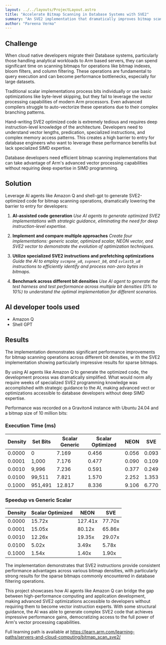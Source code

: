 ```yaml
---
layout: ../../layouts/ProjectLayout.astro
title: "Accelerate Bitmap Scanning in Database Systems with SVE2"
summary: "An SVE2 implementation that dramatically improves bitmap scanning performance for database operations on Arm servers"
author: "Pareena Verma"
---
```


## Challenge

When cloud native developers migrate their Database systems, particularly those handling analytical workloads to Arm based servers, they can spend significant time on scanning bitmaps for operations like bitmap indexes, bloom filters, and column filtering. These operations are fundamental to query execution and can become performance bottlenecks, especially for large datasets.

Traditional scalar implementations process bits individually or use basic optimizations like byte-level skipping, but they fail to leverage the vector processing capabilities of modern Arm processors. Even advanced compilers struggle to auto-vectorize these operations due to their complex branching patterns.

Hand-writing SVE2 optimized code is extremely tedious and requires deep instruction-level knowledge of the architecture. Developers need to understand vector lengths, predication, specialized instructions, and complex memory access patterns. This creates a high barrier to entry for database engineers who want to leverage these performance benefits but lack specialized SIMD expertise.

Database developers need efficient bitmap scanning implementations that can take advantage of Arm's advanced vector processing capabilities without requiring deep expertise in SIMD programming.

## Solution

Leverage AI agents like Amazon Q and shell-gpt to generate SVE2-optimized code for bitmap scanning operations, dramatically lowering the barrier to entry for developers:

1. **AI-assisted code generation**
   *Use AI agents to generate optimized SVE2 implementations with strategic guidance, eliminating the need for deep instruction-level expertise.*

2. **Implement and compare multiple approaches**
   *Create four implementations: generic scalar, optimized scalar, NEON vector, and SVE2 vector to demonstrate the evolution of optimization techniques.*

3. **Utilize specialized SVE2 instructions and prefetching optimizations**
   *Guide the AI to employ `svcmpne_u8`, `svpnext_b8`, and `svlastb_u8` instructions to efficiently identify and process non-zero bytes in bitmaps.*

4. **Benchmark across different bit densities**
   *Use AI agent to generate the test harness and test performance across multiple bit densities (0% to 10%) to understand the optimal implementation for different scenarios.*

## AI developer tools used

- Amazon Q
- Shell GPT

## Results

The implementation demonstrates significant performance improvements for bitmap scanning operations across different bit densities, w
ith the SVE2 implementation showing particularly impressive results for sparse bitmaps.

By using AI agents like Amazon Q to generate the optimized code, the development process was dramatically simplified. What would norm
ally require weeks of specialized SVE2 programming knowledge was accomplished with strategic guidance to the AI, making advanced vect
or optimizations accessible to database developers without deep SIMD expertise.

Performance was recorded on a Graviton4 instance with Ubuntu 24.04 and a bitmap size of 10 million bits:

### Execution Time (ms)

| Density | Set Bits | Scalar Generic | Scalar Optimized | NEON  | SVE       |
|---------|----------|----------------|------------------|-------|-----------|
| 0.0000  | 0        | 7.169          | 0.456            | 0.056 | 0.093     |
| 0.0001  | 1,000    | 7.176          | 0.477            | 0.090 | 0.109     |
| 0.0010  | 9,996    | 7.236          | 0.591            | 0.377 | 0.249     |
| 0.0100  | 99,511   | 7.821          | 1.570            | 2.252 | 1.353     |
| 0.1000  | 951,491  | 12.817         | 8.336            | 9.106 | 6.770     |

### Speedup vs Generic Scalar

| Density | Scalar Optimized | NEON    | SVE     |
|---------|------------------|---------|---------|
| 0.0000  | 15.72x           | 127.41x | 77.70x  |
| 0.0001  | 15.05x           | 80.12x  | 65.86x  |
| 0.0010  | 12.26x           | 19.35x  | 29.07x  |
| 0.0100  | 5.02x            | 3.49x   | 5.78x   |
| 0.1000  | 1.54x            | 1.40x   | 1.90x   |

The implementation demonstrates that SVE2 instructions provide consistent performance advantages across various bitmap densities, with particularly strong results for the sparse bitmaps commonly encountered in database filtering operations.

This project showcases how AI agents like Amazon Q can bridge the gap between high-performance computing and application development, making advanced SVE2 optimizations accessible to developers without requiring them to become vector instruction experts. With some structural guidance, the AI was able to generate complex SVE2 code that achieves impressive performance gains, democratizing access to the full power of Arm's vector processing capabilities.

Full learning path is available at https://learn.arm.com/learning-paths/servers-and-cloud-computing/bitmap_scan_sve2/

